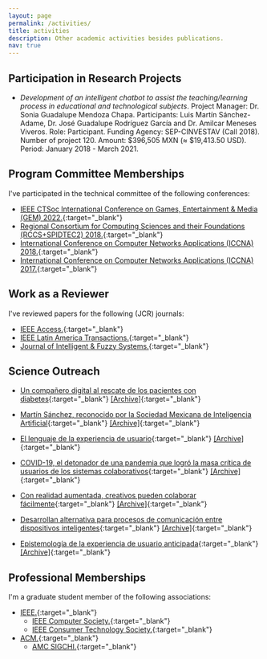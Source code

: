 ```yaml
---
layout: page
permalink: /activities/
title: activities
description: Other academic activities besides publications.
nav: true
---
```


## Participation in Research Projects

- *Development of an intelligent chatbot to assist the teaching/learning process in educational and technological subjects*. Project Manager: Dr. Sonia Guadalupe Mendoza Chapa. Participants: Luis Martín Sánchez-Adame, Dr. José Guadalupe Rodríguez García and Dr. Amilcar Meneses Viveros. Role: Participant. Funding Agency: SEP-CINVESTAV (Call 2018). Number of project 120. Amount: $396,505 MXN (≈ $19,413.50 USD). Period: January 2018 - March 2021.

## Program Committee Memberships

I've participated in the technical committee of the following conferences:

- [IEEE CTSoc International Conference on Games, Entertainment & Media (GEM) 2022.](https://gem2022.ieee-gem.space/){:target="_blank"}
- [Regional Consortium for Computing Sciences and their Foundations (RCCS+SPIDTEC2) 2018.](https://web.archive.org/web/20210814232905/http://ceur-ws.org/Vol-2304/){:target="_blank"}
- [International Conference on Computer Networks Applications (ICCNA) 2018.](https://web.archive.org/web/20181209032932/http://iccna.itmexicali.edu.mx/en/){:target="_blank"}
- [International Conference on Computer Networks Applications (ICCNA) 2017.](https://web.archive.org/web/20170814034844/http://iccna.itmexicali.edu.mx/en/){:target="_blank"}

## Work as a Reviewer

I've reviewed papers for the following (JCR) journals:

- [IEEE Access.](https://ieeeaccess.ieee.org/){:target="_blank"}
- [IEEE Latin America Transactions.](https://latamt.ieeer9.org/index.php/transactions/index){:target="_blank"}
- [Journal of Intelligent & Fuzzy Systems.](https://www.iospress.com/catalog/journals/journal-of-intelligent-fuzzy-systems){:target="_blank"}

## Science Outreach

- [Un compañero digital al rescate de los pacientes con diabetes](https://avanceyperspectiva.cinvestav.mx/un-companero-digital-al-rescate-de-los-pacientes-con-diabetes/){:target="_blank"} [[Archive]](https://web.archive.org/web/20230103022743/https://avanceyperspectiva.cinvestav.mx/un-companero-digital-al-rescate-de-los-pacientes-con-diabetes/){:target="_blank"}

- [Martín Sánchez, reconocido por la Sociedad Mexicana de Inteligencia Artificial](https://unomasuno.com.mx/martin-sanchez-reconocido-por-la-sociedad-mexicana-de-inteligencia-artificial/){:target="_blank"} [[Archive]](https://web.archive.org/web/20221119075919/https://unomasuno.com.mx/martin-sanchez-reconocido-por-la-sociedad-mexicana-de-inteligencia-artificial/){:target="_blank"}

- [El lenguaje de la experiencia de usuario](https://avanceyperspectiva.cinvestav.mx/el-lenguaje-de-la-experiencia-de-usuario/){:target="_blank"} [[Archive]](https://web.archive.org/web/20220710221924/https://avanceyperspectiva.cinvestav.mx/el-lenguaje-de-la-experiencia-de-usuario/){:target="_blank"}

- [COVID-19, el detonador de una pandemia que logró la masa crítica de usuarios de los sistemas colaborativos](https://avanceyperspectiva.cinvestav.mx/covid-19-el-detonador-de-una-pandemia-que-logro-la-masa-critica-de-usuarios-de-los-sistemas-colaborativos/){:target="_blank"} [[Archive]](https://web.archive.org/web/20220504180059/https://avanceyperspectiva.cinvestav.mx/covid-19-el-detonador-de-una-pandemia-que-logro-la-masa-critica-de-usuarios-de-los-sistemas-colaborativos/){:target="_blank"}

- [Con realidad aumentada, creativos pueden colaborar fácilmente](https://conexion.cinvestav.mx/COVID-19/Contenido-COVID-19/con-realidad-aumentada-creativos-pueden-colaborar-f225cilmente){:target="_blank"} [[Archive]](https://web.archive.org/web/20220407022800/https://conexion.cinvestav.mx/COVID-19/Contenido-COVID-19/con-realidad-aumentada-creativos-pueden-colaborar-f225cilmente){:target="_blank"}

- [Desarrollan alternativa para procesos de comunicación entre dispositivos inteligentes](https://conexion.cinvestav.mx/Publicaciones/desarrollan-alternativa-para-procesos-de-comunicaci243n-entre-dispositivos-inteligentes){:target="_blank"} [[Archive]](https://web.archive.org/web/20220303040624/https://conexion.cinvestav.mx/Publicaciones/desarrollan-alternativa-para-procesos-de-comunicaci243n-entre-dispositivos-inteligentes){:target="_blank"}

- [Epistemología de la experiencia de usuario anticipada](https://avanceyperspectiva.cinvestav.mx/epistemologia-de-la-experiencia-de-usuario-anticipada/){:target="_blank"} [[Archive]](https://web.archive.org/web/20220218200405/https://avanceyperspectiva.cinvestav.mx/epistemologia-de-la-experiencia-de-usuario-anticipada/){:target="_blank"}

## Professional Memberships

I'm a graduate student member of the following associations:

- [IEEE.](https://www.ieee.org/){:target="_blank"}
	- [IEEE Computer Society.](https://www.computer.org/){:target="_blank"}
	- [IEEE Consumer Technology Society.](https://ctsoc.ieee.org/){:target="_blank"}
- [ACM.](https://www.acm.org/){:target="_blank"}
	- [AMC SIGCHI.](https://sigchi.org/){:target="_blank"}